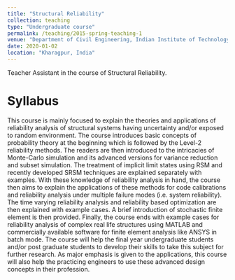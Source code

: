 ```yaml
---
title: "Structural Reliability"
collection: teaching
type: "Undergraduate course"
permalink: /teaching/2015-spring-teaching-1
venue: "Department of Civil Engineering, Indian Institute of Technology Kharagpur"
date: 2020-01-02
location: "Kharagpur, India"
---
```


Teacher Assistant in the course of Structural Reliability.

Syllabus
======

This course is mainly focused to explain the theories and applications of reliability analysis of structural systems having uncertainty and/or exposed to random environment. The course introduces basic concepts of probability theory at the beginning which is followed by the Level-2 reliability methods. The readers are then introduced to the intricacies of Monte-Carlo simulation and its advanced versions for variance reduction and subset simulation. The treatment of implicit limit states using RSM and recently developed SRSM techniques are explained separately with examples. With these knowledge of reliability analysis in hand, the course then aims to explain the applications of these methods for code calibrations and reliability analysis under multiple failure modes (i.e. system reliability). The time varying reliability analysis and reliability based optimization are then explained with example cases. A brief introduction of stochastic finite element is then provided. Finally, the course ends with example cases for reliability analysis of complex real life structures using MATLAB and commercially available software for finite element analysis like ANSYS in batch mode. The course will help the final year undergraduate students and/or post graduate students to develop their skills to take this subject for further research. As major emphasis is given to the applications, this course will also help the practicing engineers to use these advanced design concepts in their profession.
